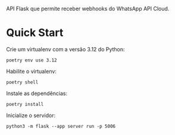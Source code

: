 API Flask que permite receber webhooks do WhatsApp API Cloud.

# Quick Start

Crie um virtualenv com a versão 3.12 do Python:

    poetry env use 3.12

Habilite o virtualenv:

    poetry shell

Instale as dependências:

    poetry install

Inicialize o servidor:

    python3 -m flask --app server run -p 5006
